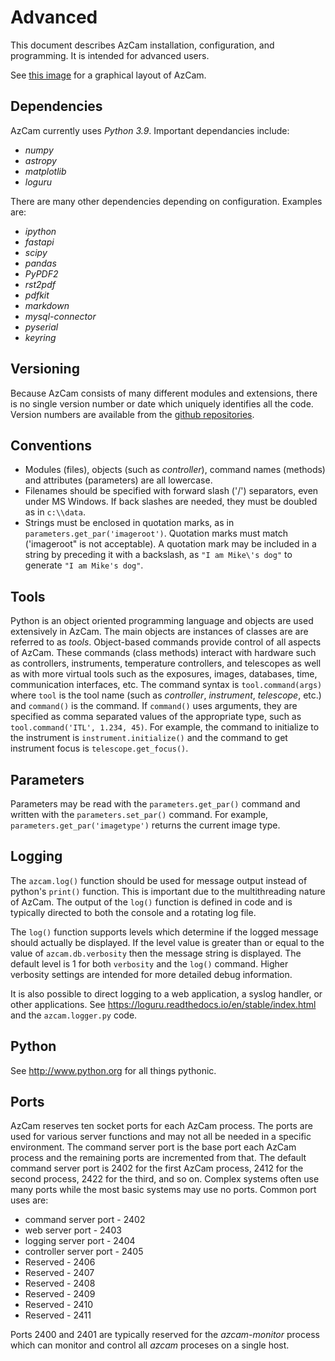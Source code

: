 # Advanced

This document describes AzCam installation, configuration, and programming. It is intended 
for advanced users.

See [this image](img/azcamarchitecture.jpg) for a graphical layout of AzCam.

## Dependencies
AzCam currently uses *Python 3.9*. Important dependancies include:

  * *numpy*
  * *astropy*
  * *matplotlib*
  * *loguru*

There are many other dependencies depending on configuration. Examples are:

  * *ipython*
  * *fastapi*
  * *scipy*
  * *pandas*
  * *PyPDF2*
  * *rst2pdf*
  * *pdfkit*
  * *markdown*
  * *mysql-connector*
  * *pyserial*
  * *keyring*

## Versioning
Because AzCam consists of many different modules and extensions, there is no single version 
number or date which uniquely identifies all the code. Version numbers are available from the [github repositories](https://github.com/mplesser).

## Conventions
 * Modules (files), objects (such as *controller*), command names (methods) and attributes (parameters) are all lowercase.
 * Filenames should be specified with forward slash ('/') separators, even under MS Windows. If back slashes are needed, they must be doubled as in `c:\\data`.
 * Strings must be enclosed in quotation marks, as in `parameters.get_par('imageroot')`. Quotation marks must match ('imageroot" is not acceptable). A quotation mark may be included in a string by preceding it with a backslash, as `"I am Mike\'s dog"` to generate `"I am Mike's dog"`.

## Tools
Python is an object oriented programming language and objects are used extensively in AzCam. The main objects are instances of classes are are referred to as *tools*. Object-based commands provide control of all aspects of AzCam. These commands (class methods) interact with hardware such as controllers, instruments, temperature controllers, and telescopes as well as with more virtual tools such as the exposures, images, databases, time, communication interfaces, etc. The command syntax is `tool.command(args)` where `tool` is the tool name (such as *controller*, *instrument*, *telescope*, etc.) and `command()` is the command. If `command()` uses arguments, they are specified as comma separated values of the appropriate type, such as `tool.command('ITL', 1.234, 45)`. For example, the command to initialize to the instrument is `instrument.initialize()` and the command to get instrument focus is `telescope.get_focus()`.

## Parameters
Parameters may be read with the `parameters.get_par()` command and written with the `parameters.set_par()` command. For example, `parameters.get_par('imagetype')` returns the current image type.

## Logging
The `azcam.log()` function should be used for message output instead of python's `print()` function. This is important due to the multithreading nature of AzCam.  The output of the `log()` function is defined in code and is typically directed to both the console and a rotating log file.

The `log()` function supports levels which determine if the logged message should actually be displayed. If the level value is greater than or equal to the value of `azcam.db.verbosity` then the message string is displayed. The default level is 1 for both `verbosity` and the `log()` command. Higher verbosity settings are intended for more detailed debug information.

It is also possible to direct logging to a web application, a syslog handler, or other applications. See https://loguru.readthedocs.io/en/stable/index.html and the `azcam.logger.py` code.
 
## Python
See http://www.python.org for all things pythonic.

## Ports
AzCam reserves ten socket ports for each AzCam process. The ports are used for various
server functions and may not all be needed in a specific environment. The command server port is the base port each AzCam process and the remaining ports are incremented from that. The default command server port is 2402 for the first AzCam process, 2412 for the second process, 2422 for the third, and so on. Complex systems often use many ports while the most basic systems may use no ports. Common port uses are:

  * command server port - 2402
  * web server port - 2403
  * logging server port - 2404
  * controller server port - 2405
  * Reserved - 2406
  * Reserved - 2407
  * Reserved - 2408
  * Reserved - 2409
  * Reserved - 2410
  * Reserved - 2411

Ports 2400 and 2401 are typically reserved for the *azcam-monitor* process which can monitor and control all *azcam* proceses on a single host.